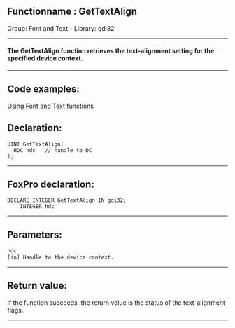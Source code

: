 <link rel="stylesheet" type="text/css" href="../../css/win32api.css">  
<link rel="stylesheet" href="https://cdnjs.cloudflare.com/ajax/libs/font-awesome/4.7.0/css/font-awesome.min.css">

## Functionname : GetTextAlign
Group: Font and Text - Library: gdi32    
***  


#### The GetTextAlign function retrieves the text-alignment setting for the specified device context.
***  


## Code examples:
[Using Font and Text functions](../../samples/sample_304.md)  

## Declaration:
```foxpro  
UINT GetTextAlign(
  HDC hdc   // handle to DC
);  
```  
***  


## FoxPro declaration:
```foxpro  
DECLARE INTEGER GetTextAlign IN gdi32;
	INTEGER hdc  
```  
***  


## Parameters:
```txt  
hdc
[in] Handle to the device context.  
```  
***  


## Return value:
If the function succeeds, the return value is the status of the text-alignment flags.  
***  

